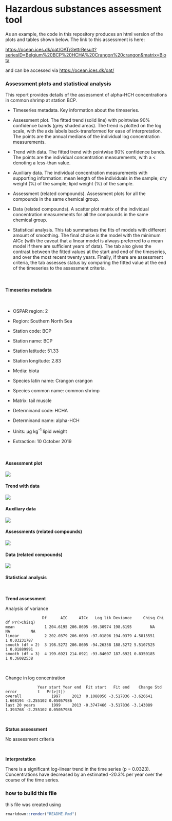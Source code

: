 Hazardous substances assessment tool
================

As an example, the code in this repository produces an html version of
the plots and tables shown below. The link to this assessment is here:

<https://ocean.ices.dk/oat/OAT/GettrResult?seriesID=Belgium%20BCP%20HCHA%20Crangon%20crangon&matrix=Biota>

and can be accessed via <https://ocean.ices.dk/oat/>

### Assessment plots and statistical analysis

This report provides details of the assessment of alpha-HCH
concentrations in common shrimp at station BCP.

<ul>

<li class="gap">

Timeseries metadata. Key information about the timeseries.

</li>

<li class="gap">

Assessment plot. The fitted trend (solid line) with pointwise 90%
confidence bands (grey shaded areas). The trend is plotted on the log
scale, with the axis labels back-transformed for ease of interpretation.
The points are the annual medians of the individual log concentration
measurements.

</li>

<li class="gap">

Trend with data. The fitted trend with pointwise 90% confidence bands.
The points are the individual concentration measurements, with a \<
denoting a less-than value.

</li>

<li class="gap">

Auxiliary data. The individual concentration measurements with
supporting information: mean length of the individuals in the sample;
dry weight (%) of the sample; lipid weight (%) of the sample.

</li>

<li class="gap">

Assessment (related compounds). Assessment plots for all the compounds
in the same chemical group.

</li>

<li class="gap">

Data (related compounds). A scatter plot matrix of the individual
concentration measurements for all the compounds in the same chemical
group.

</li>

<li class="gap">

Statistical analysis. This tab summarises the fits of models with
different amount of smoothing. The final choice is the model with the
minimum AICc (with the caveat that a linear model is always preferred to
a mean model if there are sufficient years of data). The tab also gives
the contrast between the fitted values at the start and end of the
timeseries, and over the most recent twenty years. Finally, if there are
assessment criteria, the tab assesses status by comparing the fitted
value at the end of the timeseries to the assessment criteria.

</li>

</ul>

<br>

#### Timeseries metadata

<br>

<ul>

<li>

OSPAR region: 2

</li>

<li>

Region: Southern North Sea

</li>

<li>

Station code: BCP

</li>

<li>

Station name: BCP

</li>

<li>

Station latitude: 51.33

</li>

<li class="gap">

Station longitude: 2.83

</li>

<li>

Media: biota

</li>

<li>

Species latin name: Crangon crangon

</li>

<li>

Species common name: common shrimp

</li>

<li class="gap">

Matrix: tail muscle

</li>

<li>

Determinand code: HCHA

</li>

<li>

Determinand name: alpha-HCH

</li>

<li class="gap">

Units: μg kg<sup>-1</sup> lipid weight

</li>

<li>

Extraction: 10 October 2019

</li>

</ul>

<br>

#### Assessment plot

![](README_files/figure-gfm/assessment_plot-1.png)<!-- -->

#### Trend with data

![](README_files/figure-gfm/data_plot-1.png)<!-- -->

#### Auxiliary data

![](README_files/figure-gfm/auxiliary_data-1.png)<!-- -->

<!-- #### Stable isotope data -->

<!-- ```{r isotope_data, eval = ok, echo = FALSE, message = FALSE, warning = FALSE, fig.width = 9, fig.height = 7} -->

<!-- wk <- switch(info$species_group, Mammal = "LIPIDWT%", "LNMEA") -->

<!-- plot.auxiliary(data, info, auxiliary_id = c("concentration", wk, "C13D", "N15D"), xykey.cex = 1.2) -->

<!-- ``` -->

#### Assessments (related compounds)

![](README_files/figure-gfm/multi_assessment-1.png)<!-- -->

#### Data (related compounds)

![](README_files/figure-gfm/multi_data-1.png)<!-- -->

#### Statistical analysis

<br>

**Trend assessment**

Analysis of variance

``` 
                Df      AIC     AICc   Log lik Deviance     Chisq Chi df Pr(>Chisq)
mean             1 204.6195 206.8695 -99.30974 198.6195        NA     NA         NA
linear           2 202.0379 206.6093 -97.01896 194.0379 4.5815551      1 0.03231787
smooth (df = 2)  3 198.5272 206.8605 -94.26358 188.5272 5.5107525      1 0.01889991
smooth (df = 3)  4 199.6921 214.0921 -93.84607 187.6921 0.8350185      1 0.36082538
```

<br>

Change in log concentration

``` 
              Year start Year end  Fit start   Fit end    Change Std error         t   Pr(>|t|)
overall             1997     2013  0.1088056 -3.517836 -3.626641  1.608194 -2.255102 0.05057986
last 20 years       1999     2013 -0.3747466 -3.517836 -3.143089  1.393768 -2.255102 0.05057986
```

<br>

**Status assessment**

No assessment criteria <br>

<br>

**Interpretation**

There is a significant log-linear trend in the time series (p = 0.0323).
Concentrations have decreased by an estimated -20.3% per year over the
course of the time series.

### how to build this file

this file was created using

``` r
rmarkdown::render("README.Rmd")
```
